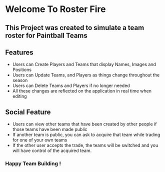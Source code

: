 # Welcome To Roster Fire

## This Project was created to simulate a team roster for Paintball Teams


## Features 
- Users can Create Players and Teams that display Names, Images and Positions
- Users can Update Teams, and Players as things change throughout the season
- Users can Delete Teams and Players if no longer needed
- All these changes are reflected on the application in real time when editing

## Social Feature
- Users can view other teams that have been created by other people if those teams have been made public
- If another team is public, you can ask to acquire that team while trading for one of your own teams
- If the other user accepts the trade, the teams will be switched and you will have control of the acquired team.

### Happy Team Building !
